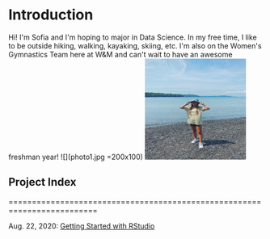 # Introduction
Hi! I'm Sofia and I'm hoping to major in Data Science. In my free time, I like to be outside hiking, walking, kayaking, skiing, etc. I'm also on the Women's Gymnastics Team here at W&M and can't wait to have an awesome freshman year!
![](photo1.jpg =200x100)
<img src="photo1.jpg" width="200" height="200" />
## Project Index
=========================================================================

Aug. 22, 2020: [Getting Started with RStudio](08_22_20.md) 
